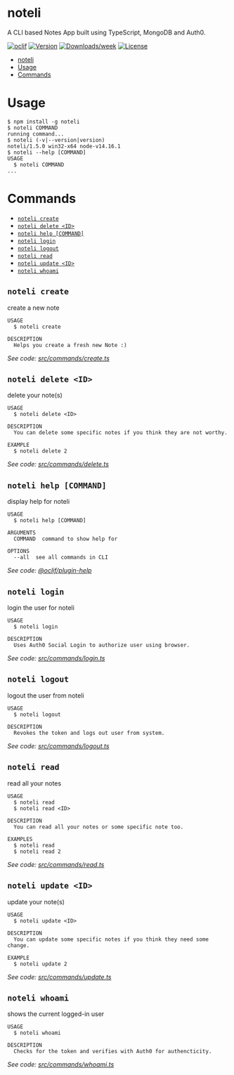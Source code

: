 # noteli

A CLI based Notes App built using TypeScript, MongoDB and Auth0.

[![oclif](https://img.shields.io/badge/cli-oclif-brightgreen.svg)](https://oclif.io)
[![Version](https://img.shields.io/npm/v/noteli.svg)](https://npmjs.org/package/noteli)
[![Downloads/week](https://img.shields.io/npm/dw/noteli.svg)](https://npmjs.org/package/noteli)
[![License](https://img.shields.io/npm/l/noteli.svg)](https://github.com/sahilpabale/noteli/blob/master/package.json)

<!-- toc -->
* [noteli](#noteli)
* [Usage](#usage)
* [Commands](#commands)
<!-- tocstop -->

# Usage

<!-- usage -->
```sh-session
$ npm install -g noteli
$ noteli COMMAND
running command...
$ noteli (-v|--version|version)
noteli/1.5.0 win32-x64 node-v14.16.1
$ noteli --help [COMMAND]
USAGE
  $ noteli COMMAND
...
```
<!-- usagestop -->

# Commands

<!-- commands -->
* [`noteli create`](#noteli-create)
* [`noteli delete <ID>`](#noteli-delete-id)
* [`noteli help [COMMAND]`](#noteli-help-command)
* [`noteli login`](#noteli-login)
* [`noteli logout`](#noteli-logout)
* [`noteli read`](#noteli-read)
* [`noteli update <ID>`](#noteli-update-id)
* [`noteli whoami`](#noteli-whoami)

## `noteli create`

create a new note

```
USAGE
  $ noteli create

DESCRIPTION
  Helps you create a fresh new Note :)
```

_See code: [src/commands/create.ts](https://github.com/sahilpabale/noteli/blob/v1.5.0/src/commands/create.ts)_

## `noteli delete <ID>`

delete your note(s)

```
USAGE
  $ noteli delete <ID>

DESCRIPTION
  You can delete some specific notes if you think they are not worthy.

EXAMPLE
  $ noteli delete 2
```

_See code: [src/commands/delete.ts](https://github.com/sahilpabale/noteli/blob/v1.5.0/src/commands/delete.ts)_

## `noteli help [COMMAND]`

display help for noteli

```
USAGE
  $ noteli help [COMMAND]

ARGUMENTS
  COMMAND  command to show help for

OPTIONS
  --all  see all commands in CLI
```

_See code: [@oclif/plugin-help](https://github.com/oclif/plugin-help/blob/v3.2.3/src/commands/help.ts)_

## `noteli login`

login the user for noteli

```
USAGE
  $ noteli login

DESCRIPTION
  Uses Auth0 Social Login to authorize user using browser.
```

_See code: [src/commands/login.ts](https://github.com/sahilpabale/noteli/blob/v1.5.0/src/commands/login.ts)_

## `noteli logout`

logout the user from noteli

```
USAGE
  $ noteli logout

DESCRIPTION
  Revokes the token and logs out user from system.
```

_See code: [src/commands/logout.ts](https://github.com/sahilpabale/noteli/blob/v1.5.0/src/commands/logout.ts)_

## `noteli read`

read all your notes

```
USAGE
  $ noteli read
  $ noteli read <ID>

DESCRIPTION
  You can read all your notes or some specific note too.

EXAMPLES
  $ noteli read
  $ noteli read 2
```

_See code: [src/commands/read.ts](https://github.com/sahilpabale/noteli/blob/v1.5.0/src/commands/read.ts)_

## `noteli update <ID>`

update your note(s)

```
USAGE
  $ noteli update <ID>

DESCRIPTION
  You can update some specific notes if you think they need some change.

EXAMPLE
  $ noteli update 2
```

_See code: [src/commands/update.ts](https://github.com/sahilpabale/noteli/blob/v1.5.0/src/commands/update.ts)_

## `noteli whoami`

shows the current logged-in user

```
USAGE
  $ noteli whoami

DESCRIPTION
  Checks for the token and verifies with Auth0 for authencticity.
```

_See code: [src/commands/whoami.ts](https://github.com/sahilpabale/noteli/blob/v1.5.0/src/commands/whoami.ts)_
<!-- commandsstop -->
